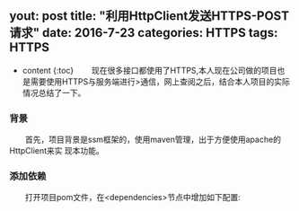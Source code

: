 yout: post
title:  "利用HttpClient发送HTTPS-POST请求"
date:   2016-7-23
categories: HTTPS
tags: HTTPS
---

* content
{:toc}
　　现在很多接口都使用了HTTPS,本人现在公司做的项目也是需要使用HTTPS与服务端进行>通信，网上查阅之后，结合本人项目的实际情况总结了一下。




### 背景
　　首先，项目背景是ssm框架的，使用maven管理，出于方便使用apache的HttpClient来实
现本功能。

### 添加依赖
　　打开项目pom文件，在&lt;dependencies&gt;节点中增加如下配置:

